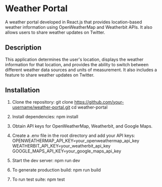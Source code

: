 # Weather Portal

A weather portal developed in React.js that provides location-based weather information using OpenWeatherMap and Weatherbit APIs. It also allows users to share weather updates on Twitter.

## Description

This application determines the user's location, displays the weather information for that location, and provides the ability to switch between different weather data sources and units of measurement. It also includes a feature to share weather updates on Twitter.

## Installation

1. Clone the repository:
    git clone https://github.com/your-username/weather-portal.git
    cd weather-portal

2. Install dependencies:
    npm install

3. Obtain API keys for OpenWeatherMap, Weatherbit, and Google Maps.

4. Create a .env file in the root directory and add your API keys:
    OPENWEATHERMAP_API_KEY=your_openweathermap_api_key
    WEATHERBIT_API_KEY=your_weatherbit_api_key
    GOOGLE_MAPS_API_KEY=your_google_maps_api_key

5. Start the dev server:
    npm run dev

6. To generate production build:
    npm run build

7. To run test suite:
    npm test